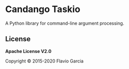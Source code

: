 # Candango Taskio

A Python library for command-line argument processing.

## License

**Apache License V2.0**

Copyright © 2015-2020 Flavio Garcia